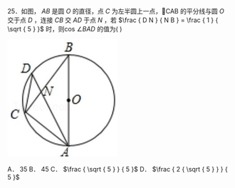 25．如图， $A B$ 是圆 $O$ 的直径，点 $C$ 为左半圆上一点，CAB 的平分线与圆 $O$ 交于点 $D$ ，连接 $C B$ 交 $A D$ 于点 $N$ ，若 $\frac { D N } { N B } = \frac { 1 } { \sqrt { 5 } }$ 时，则cos $\angle B A D$ 的值为( )

![](<../../qs_image_DB/专题1-3_“12345”模型·选填压轴必备大招（共3种类型）（解析版）__/5b4074a3d5e87bedd51c803774df1dbf24ce8c601d674aee9900e67a07393389.jpg>)

A． 35 B． 45 C． $\frac { \sqrt { 5 } } { 5 }$ D． $\frac { 2 { \sqrt { 5 } } } { 5 }$
